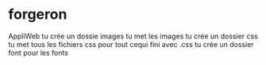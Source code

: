 # forgeron
AppliWeb
tu crée un dossie images tu met les images
tu crée un dossier css tu met tous les fichiers css pour tout cequi fini avec .css
tu crée un dossier font pour les fonts
